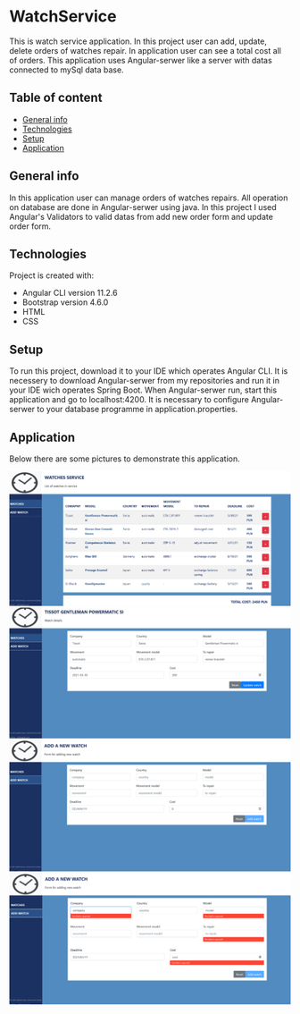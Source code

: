 # WatchService

This is watch service application. In this project user can add, update, delete orders of watches repair. In application user can see a total cost all of orders.
This application uses Angular-serwer like a server with datas connected to mySql data base.

## Table of content
* [General info](#general-info)
* [Technologies](#technologies)
* [Setup](#setup)
* [Application](#application)

## General info

In this application user can manage orders of watches repairs. All operation on database are done in Angular-serwer using java. In this project I used Angular's Validators to valid 
datas from add new order form and update order form.

## Technologies

Project is created with:

* Angular CLI version 11.2.6
* Bootstrap version 4.6.0
* HTML
* CSS

## Setup

To run this project, download it to your IDE which operates Angular CLI. It is necessery to download Angular-serwer from my repositories and run it in your IDE wich operates 
Spring Boot. When Angular-serwer run, start this application and go to localhost:4200. It is necessary to configure Angular-serwer to your database programme in application.properties.

## Application

Below there are some pictures to demonstrate this application. 

![Homepage](./screens/img1.png)
![Update](./screens/img2.png)
![Add](./screens/img4.png)
![Validation](./screens/img5.png)
